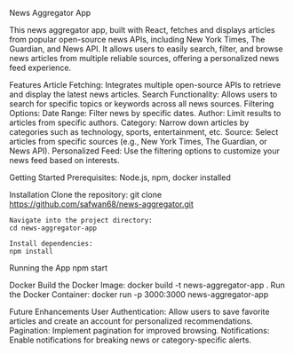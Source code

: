 News Aggregator App

This news aggregator app, built with React, fetches and displays articles from popular open-source news APIs, including New York Times, The Guardian, and News API. It allows users to easily search, filter, and browse news articles from multiple reliable sources, offering a personalized news feed experience.

Features
    Article Fetching: Integrates multiple open-source APIs to retrieve and display the latest news articles.
    Search Functionality: Allows users to search for specific topics or keywords across all news sources.
    Filtering Options:
        Date Range: Filter news by specific dates.
        Author: Limit results to articles from specific authors.
        Category: Narrow down articles by categories such as technology, sports, entertainment, etc.
        Source: Select articles from specific sources (e.g., New York Times, The Guardian, or News API).
    Personalized Feed: Use the filtering options to customize your news feed based on interests.


Getting Started
Prerequisites: Node.js, npm, docker installed

Installation
    Clone the repository:
    git clone https://github.com/safwan68/news-aggregator.git

    Navigate into the project directory:
    cd news-aggregator-app

    Install dependencies:
    npm install

Running the App
    npm start

Docker
    Build the Docker Image: docker build -t news-aggregator-app .
    Run the Docker Container: docker run -p 3000:3000 news-aggregator-app

Future Enhancements
    User Authentication: Allow users to save favorite articles and create an account for personalized recommendations.
    Pagination: Implement pagination for improved browsing.
    Notifications: Enable notifications for breaking news or category-specific alerts.
